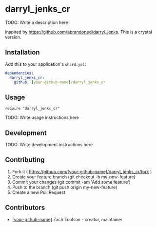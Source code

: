 # darryl_jenks_cr

TODO: Write a description here

Inspired by https://github.com/abrandoned/darryl_jenks. This is a crystal version.

## Installation

Add this to your application's `shard.yml`:

```yaml
dependencies:
  darryl_jenks_cr:
    github: [your-github-name]/darryl_jenks_cr
```

## Usage

```crystal
require "darryl_jenks_cr"
```

TODO: Write usage instructions here

## Development

TODO: Write development instructions here

## Contributing

1. Fork it ( https://github.com/[your-github-name]/darryl_jenks_cr/fork )
2. Create your feature branch (git checkout -b my-new-feature)
3. Commit your changes (git commit -am 'Add some feature')
4. Push to the branch (git push origin my-new-feature)
5. Create a new Pull Request

## Contributors

- [[your-github-name]](https://github.com/[your-github-name]) Zach Toolson - creator, maintainer
